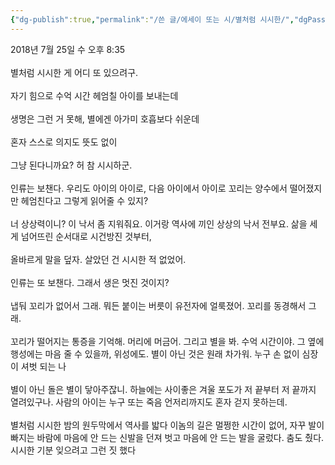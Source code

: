 ```yaml
---
{"dg-publish":true,"permalink":"/쓴 글/에세이 또는 시/별처럼 시시한/","dgPassFrontmatter":true}
---
```


2018년 7월 25일 수 오후 8:35<br/>
<br/>
별처럼 시시한 게 어디 또 있으려구.<br/>
<br/>
자기 힘으로 수억 시간 헤엄칠 아이를 보내는데<br/>
<br/>
생명은 그런 거 못해, 별에겐 아가미 호흡보다 쉬운데<br/>
<br/>
혼자 스스로 의지도 뜻도 없이<br/>
<br/>
그냥 된다니까요? 허 참 시시하군.<br/>
<br/>
인류는 보챈다. 우리도 아이의 아이로, 다음 아이에서 아이로 꼬리는 양수에서 떨어졌지만 헤엄친다고 그렇게 읽어줄 수 있지?<br/>
<br/>
너 상상력이니? 이 낙서 좀 지워줘요. 이거랑 역사에 끼인 상상의 낙서 전부요. 삶을 세게 넘어뜨린 순서대로 시건방진 것부터,<br/>
<br/>
올바르게 말을 덮자. 살았던 건 시시한 적 없었어.<br/>
<br/>
인류는 또 보챈다. 그래서 생은 멋진 것이지?<br/>
<br/>
냅둬 꼬리가 없어서 그래. 뭐든 붙이는 버릇이 유전자에 얼룩졌어. 꼬리를 동경해서 그래.<br/>
<br/>
꼬리가 떨어지는 통증을 기억해. 머리에 머금어. 그리고 별을 봐. 수억 시간이야. 그 옆에 행성에는 마음 줄 수 있을까, 위성에도. 별이 아닌 것은 원래 차가워. 누구 손 없이 심장이 셔벗 되는 나<br/>
<br/>
별이 아닌 돌은 별이 닿아주잖니. 하늘에는 사이좋은 겨울 포도가 저 끝부터 저 끝까지 열려있구나. 사람의 아이는 누구 또는 죽음 언저리까지도 혼자 걷지 못하는데.<br/>
<br/>
별처럼 시시한 밤의 원두막에서 역사를 밟다 이놈의 길은 멀쩡한 시간이 없어, 자꾸 발이 빠지는 바람에 마음에 안 드는 신발을 던져 벗고 마음에 안 드는 발을 굴렀다. 춤도 췄다. 시시한 기분 잊으려고 그런 짓 했다<br/>
